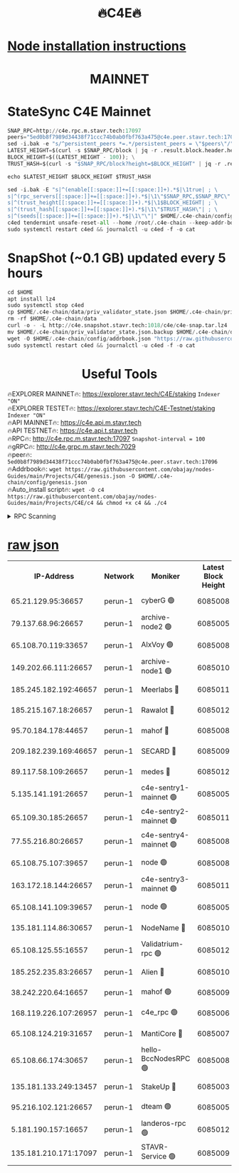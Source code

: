 <h1 align="center"> 🔥C4E🔥</h1>

[Node installation instructions](https://github.com/obajay/nodes-Guides/tree/main/Projects/C4E)
=

<h1 align="center"> MAINNET</h1>

# StateSync C4E Mainnet
```python
SNAP_RPC=http://c4e.rpc.m.stavr.tech:17097
peers="5ed0b8f7989d34438f71ccc74b0ab0fbf763a475@c4e.peer.stavr.tech:17096"
sed -i.bak -e "s/^persistent_peers *=.*/persistent_peers = \"$peers\"/" $HOME/.c4e-chain/config/config.toml
LATEST_HEIGHT=$(curl -s $SNAP_RPC/block | jq -r .result.block.header.height); \
BLOCK_HEIGHT=$((LATEST_HEIGHT - 100)); \
TRUST_HASH=$(curl -s "$SNAP_RPC/block?height=$BLOCK_HEIGHT" | jq -r .result.block_id.hash)

echo $LATEST_HEIGHT $BLOCK_HEIGHT $TRUST_HASH

sed -i.bak -E "s|^(enable[[:space:]]+=[[:space:]]+).*$|\1true| ; \
s|^(rpc_servers[[:space:]]+=[[:space:]]+).*$|\1\"$SNAP_RPC,$SNAP_RPC\"| ; \
s|^(trust_height[[:space:]]+=[[:space:]]+).*$|\1$BLOCK_HEIGHT| ; \
s|^(trust_hash[[:space:]]+=[[:space:]]+).*$|\1\"$TRUST_HASH\"| ; \
s|^(seeds[[:space:]]+=[[:space:]]+).*$|\1\"\"|" $HOME/.c4e-chain/config/config.toml
c4ed tendermint unsafe-reset-all --home /root/.c4e-chain --keep-addr-book
sudo systemctl restart c4ed && journalctl -u c4ed -f -o cat
```
# SnapShot (~0.1 GB) updated every 5 hours
```python
cd $HOME
apt install lz4
sudo systemctl stop c4ed
cp $HOME/.c4e-chain/data/priv_validator_state.json $HOME/.c4e-chain/priv_validator_state.json.backup
rm -rf $HOME/.c4e-chain/data
curl -o - -L http://c4e.snapshot.stavr.tech:1018/c4e/c4e-snap.tar.lz4 | lz4 -c -d - | tar -x -C $HOME/.c4e-chain --strip-components 2
mv $HOME/.c4e-chain/priv_validator_state.json.backup $HOME/.c4e-chain/data/priv_validator_state.json
wget -O $HOME/.c4e-chain/config/addrbook.json "https://raw.githubusercontent.com/obajay/nodes-Guides/main/Projects/C4E/addrbook.json"
sudo systemctl restart c4ed && journalctl -u c4ed -f -o cat
```
 <h1 align="center"> Useful Tools</h1>

🔥EXPLORER MAINNET🔥:  https://explorer.stavr.tech/C4E/staking            `Indexer "ON"` \
🔥EXPLORER TESTET🔥:   https://explorer.stavr.tech/C4E-Testnet/staking     `Indexer "ON"` \
🔥API MAINNET🔥:       https://c4e.api.m.stavr.tech \
🔥API TESTNET🔥:       https://c4e.api.t.stavr.tech \
🔥RPC🔥:               http://c4e.rpc.m.stavr.tech:17097                  `Snapshot-interval = 100` \
🔥gRPC🔥:              http://c4e.grpc.m.stavr.tech:7029 \
🔥peer🔥:              `5ed0b8f7989d34438f71ccc74b0ab0fbf763a475@c4e.peer.stavr.tech:17096` \
🔥Addrbook🔥:    ```wget https://raw.githubusercontent.com/obajay/nodes-Guides/main/Projects/C4E/genesis.json -O $HOME/.c4e-chain/config/genesis.json``` \
🔥Auto_install script🔥: ```wget -O c4 https://raw.githubusercontent.com/obajay/nodes-Guides/main/Projects/C4E/c4 && chmod +x c4 && ./c4```





<details>
<summary>RPC Scanning</summary>

<h2 align="center"> We scan nodes in real time every 4 hours. And we provide the final result of RPC endpoints.
We cannot influence the operation of these nodes in any way. </h2>


```python
If Voting Power is higher than 0 --> then the Node is a validator of the network and may be subject to attack and be a potential threat to the chain.
```
```python
We marked such validators with a red symbol
```

</details>

[raw json](https://rpc-check.c4e.stavr.tech/c4e/rpc-c4e-result.json)
=



<table><tr><th>IP-Address</th><th>Network</th><th>Moniker</th><th>Latest Block Height</th><th>Earliest Block Height</th><th>Catching Up</th><th>Voting Power</th><th>Scan Time</th></tr><tr><td>65.21.129.95:36657</td><td>perun-1</td><td>cyberG 🟢</td><td>6085008</td><td>0</td><td>False</td><td>0</td><td>2023-11-30T16:25:27.552756308UTC</td></tr><tr><td>79.137.68.96:26657</td><td>perun-1</td><td>archive-node2 🟢</td><td>6085005</td><td>1</td><td>False</td><td>0</td><td>2023-11-30T16:25:10.032682563UTC</td></tr><tr><td>65.108.70.119:33657</td><td>perun-1</td><td>AlxVoy 🟢</td><td>6085008</td><td>1</td><td>False</td><td>0</td><td>2023-11-30T16:25:26.766473190UTC</td></tr><tr><td>149.202.66.111:26657</td><td>perun-1</td><td>archive-node1 🟢</td><td>6085010</td><td>1</td><td>False</td><td>0</td><td>2023-11-30T16:25:43.680620309UTC</td></tr><tr><td>185.245.182.192:46657</td><td>perun-1</td><td>Meerlabs 🔴</td><td>6085011</td><td>1051501</td><td>False</td><td>493550</td><td>2023-11-30T16:25:49.411671477UTC</td></tr><tr><td>185.215.167.18:26657</td><td>perun-1</td><td>Rawalot 🔴</td><td>6085012</td><td>1090501</td><td>False</td><td>579034</td><td>2023-11-30T16:26:01.833230848UTC</td></tr><tr><td>95.70.184.178:44657</td><td>perun-1</td><td>mahof 🔴</td><td>6085008</td><td>2342001</td><td>False</td><td>1357006</td><td>2023-11-30T16:25:25.910646809UTC</td></tr><tr><td>209.182.239.169:46657</td><td>perun-1</td><td>SECARD 🔴</td><td>6085009</td><td>2616101</td><td>False</td><td>675729</td><td>2023-11-30T16:25:40.932917580UTC</td></tr><tr><td>89.117.58.109:26657</td><td>perun-1</td><td>medes 🔴</td><td>6085012</td><td>2826001</td><td>False</td><td>471345</td><td>2023-11-30T16:25:56.619069543UTC</td></tr><tr><td>5.135.141.191:26657</td><td>perun-1</td><td>c4e-sentry1-mainnet 🟢</td><td>6085005</td><td>4267001</td><td>False</td><td>0</td><td>2023-11-30T16:25:09.339825509UTC</td></tr><tr><td>65.109.30.185:26657</td><td>perun-1</td><td>c4e-sentry2-mainnet 🟢</td><td>6085011</td><td>5186001</td><td>False</td><td>0</td><td>2023-11-30T16:25:49.055465679UTC</td></tr><tr><td>77.55.216.80:26657</td><td>perun-1</td><td>c4e-sentry4-mainnet 🟢</td><td>6085008</td><td>5187001</td><td>False</td><td>0</td><td>2023-11-30T16:25:26.395211008UTC</td></tr><tr><td>65.108.75.107:39657</td><td>perun-1</td><td>node 🟢</td><td>6085008</td><td>5198801</td><td>False</td><td>0</td><td>2023-11-30T16:25:29.971033507UTC</td></tr><tr><td>163.172.18.144:26657</td><td>perun-1</td><td>c4e-sentry3-mainnet 🟢</td><td>6085011</td><td>5286001</td><td>False</td><td>0</td><td>2023-11-30T16:25:50.113575382UTC</td></tr><tr><td>65.108.141.109:39657</td><td>perun-1</td><td>node 🟢</td><td>6085005</td><td>5303301</td><td>False</td><td>0</td><td>2023-11-30T16:25:12.513399728UTC</td></tr><tr><td>135.181.114.86:30657</td><td>perun-1</td><td>NodeName 🔴</td><td>6085010</td><td>5508301</td><td>False</td><td>333717</td><td>2023-11-30T16:25:44.012424424UTC</td></tr><tr><td>65.108.125.55:16557</td><td>perun-1</td><td>Validatrium-rpc 🟢</td><td>6085012</td><td>5551301</td><td>False</td><td>0</td><td>2023-11-30T16:25:58.982659596UTC</td></tr><tr><td>185.252.235.83:26657</td><td>perun-1</td><td>Alien 🔴</td><td>6085010</td><td>5736001</td><td>False</td><td>380508</td><td>2023-11-30T16:25:44.418816396UTC</td></tr><tr><td>38.242.220.64:16657</td><td>perun-1</td><td>mahof 🟢</td><td>6085009</td><td>5980001</td><td>False</td><td>0</td><td>2023-11-30T16:25:41.352976928UTC</td></tr><tr><td>168.119.226.107:26957</td><td>perun-1</td><td>c4e_rpc 🟢</td><td>6085006</td><td>5985006</td><td>False</td><td>0</td><td>2023-11-30T16:25:18.935049683UTC</td></tr><tr><td>65.108.124.219:31657</td><td>perun-1</td><td>MantiCore 🔴</td><td>6085007</td><td>5985007</td><td>False</td><td>837444</td><td>2023-11-30T16:25:25.427884744UTC</td></tr><tr><td>65.108.66.174:30657</td><td>perun-1</td><td>hello-BccNodesRPC 🟢</td><td>6085008</td><td>5985401</td><td>False</td><td>0</td><td>2023-11-30T16:25:27.198359296UTC</td></tr><tr><td>135.181.133.249:13457</td><td>perun-1</td><td>StakeUp 🔴</td><td>6085003</td><td>6015001</td><td>False</td><td>1357007</td><td>2023-11-30T16:25:00.806472247UTC</td></tr><tr><td>95.216.102.121:26657</td><td>perun-1</td><td>dteam 🟢</td><td>6085005</td><td>6074001</td><td>False</td><td>0</td><td>2023-11-30T16:25:09.720016959UTC</td></tr><tr><td>5.181.190.157:16657</td><td>perun-1</td><td>landeros-rpc 🟢</td><td>6085012</td><td>6077001</td><td>False</td><td>0</td><td>2023-11-30T16:26:01.477974833UTC</td></tr><tr><td>135.181.210.171:17097</td><td>perun-1</td><td>STAVR-Service 🟢</td><td>6085009</td><td>6082001</td><td>False</td><td>0</td><td>2023-11-30T16:25:32.359778200UTC</td></tr></table>
